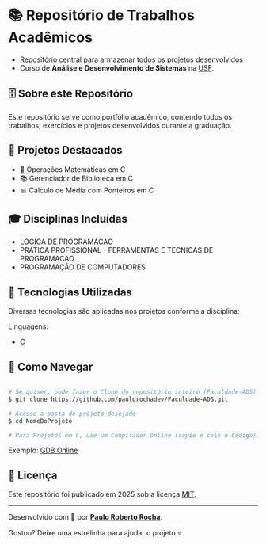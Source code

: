 # 📚 Repositório de Trabalhos Acadêmicos

- Repositório central para armazenar todos os projetos desenvolvidos
- Curso de **Análise e Desenvolvimento de Sistemas** na [USF][usf_site].
<!-- - Organizado por disciplinas e tipos de projetos -->

## :file_cabinet: Sobre este Repositório

Este repositório serve como portfólio acadêmico, contendo todos os trabalhos, exercícios e projetos desenvolvidos durante a graduação.
<!-- Os projetos estão organizados em pastas por disciplina ou tipo de atividade. -->

<!-- ## :file_folder: Estrutura do Repositório -->

## :pushpin: Projetos Destacados

- 🧮 Operações Matemáticas em C
- 📚 Gerenciador de Biblioteca em C
- 📊 Cálculo de Média com Ponteiros em C

## :mortar_board: Disciplinas Incluídas

- LOGICA DE PROGRAMACAO
- PRATICA PROFISSIONAL - FERRAMENTAS E TECNICAS DE PROGRAMACAO
- PROGRAMAÇÃO DE COMPUTADORES

## :rocket: Tecnologias Utilizadas

Diversas tecnologias são aplicadas nos projetos conforme a disciplina:

Linguagens:
- [C][c]

## :open_file_folder: Como Navegar

```bash

# Se quiser, pode fazer o Clone do repositório inteiro (Faculdade-ADS)
$ git clone https://github.com/paulorochadev/Faculdade-ADS.git

# Acesse a pasta do projeto desejado
$ cd NomeDoProjeto

# Para Projetos em C, use um Compilador Online (copie e cole o Código):

```
Exemplo: [GDB Online][gdb_online_site]

## :scroll: Licença

Este repositório foi publicado em 2025 sob a licença [MIT](./LICENSE).

-------------

Desenvolvido com :green_heart: por [**Paulo Roberto Rocha**][linkdin_eu].

Gostou? Deixe uma estrelinha para ajudar o projeto :star:

[c]: https://www.c-language.org/
[gdb_online_site]: https://www.onlinegdb.com/
[usf_site]: https://www.usf.edu.br/
[linkdin_eu]: https://www.linkedin.com/in/paulo-rocha-b8556980/